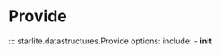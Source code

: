 # Provide

::: starlite.datastructures.Provide
    options:
        include:
            - __init__
